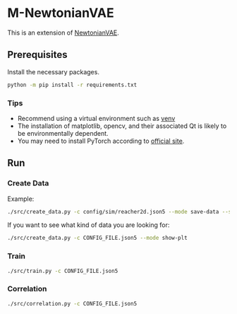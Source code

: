 # M-NewtonianVAE

This is an extension of [NewtonianVAE](https://arxiv.org/abs/2006.01959).

## Prerequisites

Install the necessary packages.

```bash
python -m pip install -r requirements.txt
```

### Tips
- Recommend using a virtual environment such as [venv](https://docs.python.org/3/library/venv.html)
- The installation of matplotlib, opencv, and their associated Qt is likely to be environmentally dependent.
- You may need to install PyTorch according to [official site](https://pytorch.org/).

## Run

### Create Data

Example:

```bash
./src/create_data.py -c config/sim/reacher2d.json5 --mode save-data --save-dir data/reacher2d
```

If you want to see what kind of data you are looking for:

```bash
./src/create_data.py -c CONFIG_FILE.json5 --mode show-plt
```

### Train

```bash
./src/train.py -c CONFIG_FILE.json5
```

### Correlation

```bash
./src/correlation.py -c CONFIG_FILE.json5
```
